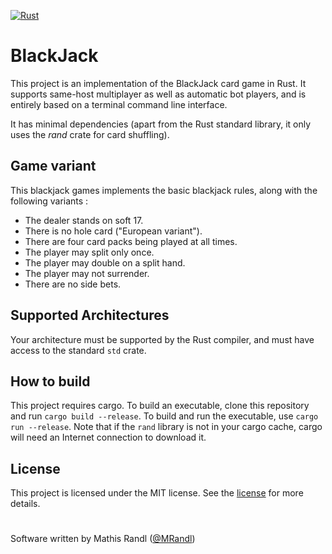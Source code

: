 [![Rust](https://github.com/MRandl/BlackJack/actions/workflows/rust.yml/badge.svg?branch=main)](https://github.com/MRandl/BlackJack/actions/workflows/rust.yml)
# BlackJack 
This project is an implementation of the BlackJack card game in Rust. It supports same-host multiplayer as well as automatic bot players, and is entirely based on a terminal command line interface.

It has minimal dependencies (apart from the Rust standard library, it only uses the *rand* crate for card shuffling).

## Game variant

This blackjack games implements the basic blackjack rules, along with the following variants :

- The dealer stands on soft 17.
- There is no hole card ("European variant").
- There are four card packs being played at all times.
- The player may split only once.
- The player may double on a split hand.
- The player may not surrender.
- There are no side bets.

## Supported Architectures

Your architecture must be supported by the Rust compiler, and must have access to the standard `std` crate.

## How to build

This project requires cargo. To build an executable, clone this repository and run `cargo build --release`. To build and run the executable, use `cargo run --release`. Note that if the `rand` library is not in your cargo cache, cargo will need an Internet connection to download it.

## License

This project is licensed under the MIT license. See the [license](LICENSE.md) for more details.

#

Software written by Mathis Randl ([@MRandl](https://www.github.com/MRandl))
